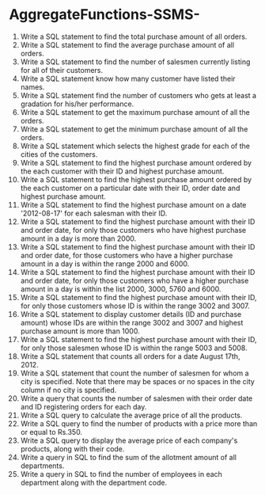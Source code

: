 # AggregateFunctions-SSMS-

1. Write a SQL statement to find the total purchase amount of all orders. </br>
2. Write a SQL statement to find the average purchase amount of all orders.</br>
3. Write a SQL statement to find the number of salesmen currently listing for all of their customers. </br>
4. Write a SQL statement know how many customer have listed their names.</br>
5. Write a SQL statement find the number of customers who gets at least a gradation for his/her performance. </br>
6. Write a SQL statement to get the maximum purchase amount of all the orders.</br>
7. Write a SQL statement to get the minimum purchase amount of all the orders. </br>
8. Write a SQL statement which selects the highest grade for each of the cities of the customers.</br>
9. Write a SQL statement to find the highest purchase amount ordered by the each customer with their ID and highest purchase amount.</br>
10. Write a SQL statement to find the highest purchase amount ordered by the each customer on a particular date with their ID, order date and highest purchase amount.</br>
11. Write a SQL statement to find the highest purchase amount on a date '2012-08-17' for each salesman with their ID.</br>
12. Write a SQL statement to find the highest purchase amount with their ID and order date, for only those customers who have highest purchase amount in a day is more than 2000.</br>
13. Write a SQL statement to find the highest purchase amount with their ID and order date, for those customers who have a higher purchase amount in a day is within the range 2000 and 6000.</br>
14. Write a SQL statement to find the highest purchase amount with their ID and order date, for only those customers who have a higher purchase amount in a day is within the list 2000, 3000, 5760 and 6000.</br>
15. Write a SQL statement to find the highest purchase amount with their ID, for only those customers whose ID is within the range 3002 and 3007.</br>
16. Write a SQL statement to display customer details (ID and purchase amount) whose IDs are within the range 3002 and 3007 and highest purchase amount is more than 1000.</br>
17. Write a SQL statement to find the highest purchase amount with their ID, for only those salesmen whose ID is within the range 5003 and 5008.</br>
18. Write a SQL statement that counts all orders for a date August 17th, 2012.</br>
19. Write a SQL statement that count the number of salesmen for whom a city is specified. Note that there may be spaces or no spaces in the city column if no city is specified.</br>
20. Write a query that counts the number of salesmen with their order date and ID registering orders for each day.</br>
21. Write a SQL query to calculate the average price of all the products.</br>
22. Write a SQL query to find the number of products with a price more than or equal to Rs.350.</br>
23. Write a SQL query to display the average price of each company's products, along with their code.</br>
24. Write a query in SQL to find the sum of the allotment amount of all departments.</br>
25. Write a query in SQL to find the number of employees in each department along with the department code.</br>
